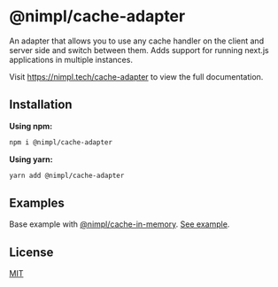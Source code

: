 # @nimpl/cache-adapter

An adapter that allows you to use any cache handler on the client and server side and switch between them. Adds support for running next.js applications in multiple instances.

Visit https://nimpl.tech/cache-adapter to view the full documentation.

## Installation

**Using npm:**
```bash
npm i @nimpl/cache-adapter
```

**Using yarn:**
```bash
yarn add @nimpl/cache-adapter
```

## Examples

Base example with [@nimpl/cache-in-memory](https://github.com/vordgi/nimpl-cache/tree/main/packages/nimpl-cache-in-memory). [See example](https://github.com/vordgi/nimpl-cache/tree/main/example).

## License

[MIT](https://github.com/vordgi/nimpl-cache/blob/main/LICENSE)
